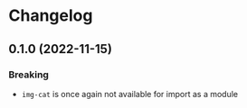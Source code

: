 # Changelog

## 0.1.0 (2022-11-15)

### Breaking

- `img-cat` is once again not available for import as a module
